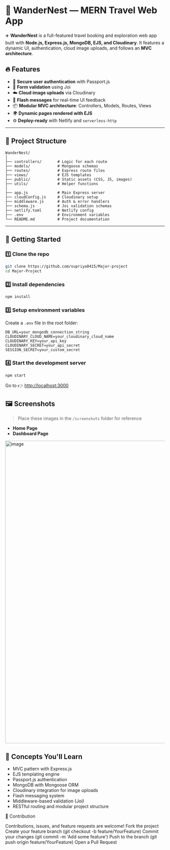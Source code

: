 # 🚀 WanderNest — MERN Travel Web App

✈️ **WanderNest** is a full-featured travel booking and exploration web app built with **Node.js, Express.js, MongoDB, EJS, and Cloudinary**. It features a dynamic UI, authentication, cloud image uploads, and follows an **MVC architecture**.

## 🔥 Features

* 🔐 **Secure user authentication** with Passport.js
* 🧾 **Form validation** using Joi
* ☁️ **Cloud image uploads** via Cloudinary
* 💬 **Flash messages** for real-time UI feedback
* 📦 **Modular MVC architecture**: Controllers, Models, Routes, Views
* 🌍 **Dynamic pages rendered with EJS**
* ⚙️ **Deploy-ready** with Netlify and `serverless-http`

---

## 📁 Project Structure

```
WanderNest/
│
├── controllers/       # Logic for each route
├── models/            # Mongoose schemas
├── routes/            # Express route files
├── views/             # EJS templates
├── public/            # Static assets (CSS, JS, images)
├── utils/             # Helper functions
│
├── app.js             # Main Express server
├── cloudConfig.js     # Cloudinary setup
├── middleware.js      # Auth & error handlers
├── schema.js          # Joi validation schemas
├── netlify.toml       # Netlify config
├── .env               # Environment variables
└── README.md          # Project documentation
```

---

## 🚀 Getting Started

### 1️⃣ Clone the repo

```bash
git clone https://github.com/supriya0415/Major-project
cd Major-Project
```

### 2️⃣ Install dependencies

```bash
npm install
```

### 3️⃣ Setup environment variables

Create a `.env` file in the root folder:

```
DB_URL=your_mongodb_connection_string
CLOUDINARY_CLOUD_NAME=your_cloudinary_cloud_name
CLOUDINARY_KEY=your_api_key
CLOUDINARY_SECRET=your_api_secret
SESSION_SECRET=your_custom_secret
```

### 4️⃣ Start the development server

```bash
npm start
```

Go to 👉 [http://localhost:3000](http://localhost:3000)

## 🖼️ Screenshots

> Place these images in the `/screenshots` folder for reference

* **Home Page**
* **Dashboard Page**
<img width="1920" height="957" alt="image" src="https://github.com/user-attachments/assets/cf053f90-31f3-44d2-a302-7f1855e17a01" />

## 🧠 Concepts You'll Learn

* MVC pattern with Express.js
* EJS templating engine
* Passport.js authentication
* MongoDB with Mongoose ORM
* Cloudinary integration for image uploads
* Flash messaging system
* Middleware-based validation (Joi)
* RESTful routing and modular project structure

🤝 Contribution

Contributions, issues, and feature requests are welcome!
Fork the project
Create your feature branch (git checkout -b feature/YourFeature)
Commit your changes (git commit -m 'Add some feature')
Push to the branch (git push origin feature/YourFeature)
Open a Pull Request
